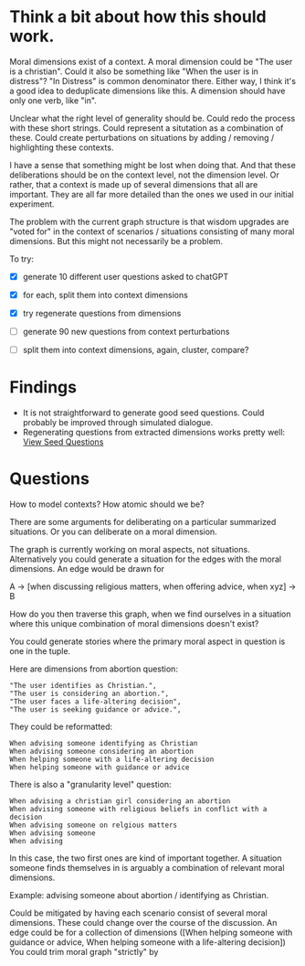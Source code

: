 # Think a bit about how this should work.

Moral dimensions exist of a context. A moral dimension could be "The user is a christian". Could it also be something like "When the user is in distress"? "In Distress" is common denominator there.
Either way, I think it's a good idea to deduplicate dimensions like this. A dimension should have only one verb, like "in".

Unclear what the right level of generality should be. Could redo the process with these short strings. Could represent a situtation as a combination of these. Could create perturbations on situations by adding / removing / highlighting these contexts.

I have a sense that something might be lost when doing that. And that these deliberations should be on the context level, not the dimension level. Or rather, that a context is made up of several dimensions that all are important. They are all far more detailed than the ones we used in our initial experiment.

The problem with the current graph structure is that wisdom upgrades are "voted for" in the context of scenarios / situations consisting of many moral dimensions. But this might not necessarily be a problem.

To try:

- [x] generate 10 different user questions asked to chatGPT
- [x] for each, split them into context dimensions
- [x] try regenerate questions from dimensions
- [ ] generate 90 new questions from context perturbations
- [ ] split them into context dimensions, again, cluster, compare?



# Findings
- It is not straightforward to generate good seed questions. Could probably be improved through simulated dialogue.
- Regenerating questions from extracted dimensions works pretty well:
[View Seed Questions](./outputs/seed_questions.csv)


# Questions

How to model contexts? How atomic should we be?

There are some arguments for deliberating on a particular summarized situations. Or you can deliberate on a moral dimension.

The graph is currently working on moral aspects, not situations. Alternatively you could generate a situation for the edges with the moral dimensions. An edge would be drawn for 

A -> [when discussing religious matters, when offering advice, when xyz] -> B

How do you then traverse this graph, when we find ourselves in a situation where this unique combination of moral dimensions doesn't exist?

You could generate stories where the primary moral aspect in question is one in the tuple.


Here are dimensions from abortion question:

```
"The user identifies as Christian.",
"The user is considering an abortion.",
"The user faces a life-altering decision",
"The user is seeking guidance or advice.",
```

They could be reformatted:

```
When advising someone identifying as Christian
When advising someone considering an abortion
When helping someone with a life-altering decision
When helping someone with guidance or advice
```

There is also a "granularity level" question:

```
When advising a christian girl considering an abortion
When advising someone with religious beliefs in conflict with a decision
When advising someone on relgious matters
When advising someone
When advising
```

In this case, the two first ones are kind of important together. A situation someone finds themselves in is arguably a combination of relevant moral dimensions.

Example:
advising someone about abortion / identifying as Christian.

Could be mitigated by having each scenario consist of several moral dimensions. These could change over the course of the discussion.
An edge could be for a collection of dimensions ([When helping someone with guidance or advice, When helping someone with a life-altering decision])
You could trim moral graph "strictly" by 

